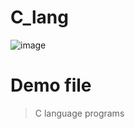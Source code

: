 # C_lang

![image](https://user-images.githubusercontent.com/114161261/214813018-fc79191c-9443-4116-80d9-52fcbf57e6e6.png)

# Demo file

> C language programs
